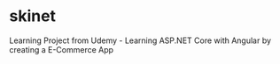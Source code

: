 # skinet
Learning Project from Udemy - Learning ASP.NET Core with Angular by creating a E-Commerce App
